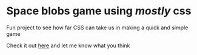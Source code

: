 # Space blobs game using _mostly_ css

Fun project to see how far CSS can take us in making a quick and simple game

Check it out [here](https://fabulab-space-blobs.netlify.app/?screen=on) and let me know what you think
